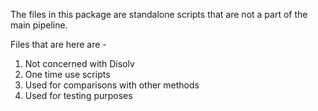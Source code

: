 The files in this package are standalone scripts that are not a part of the main pipeline.

Files that are here are - 
1. Not concerned with Disolv
2. One time use scripts
3. Used for comparisons with other methods
4. Used for testing purposes